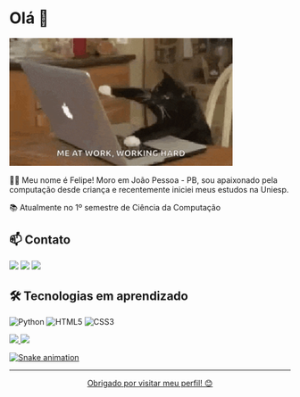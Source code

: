 <h1 align="left">Olá 👋</h1>

<img src="https://raw.githubusercontent.com/feliperhydan/feliperhydan/main/gato.gif" alt="gato tec tec tec" width="400">

<p align="left">
  👨‍💻 Meu nome é Felipe! Moro em João Pessoa - PB, sou apaixonado pela computação desde criança e recentemente iniciei meus estudos na Uniesp.<br>
  
  📚 Atualmente no 1º semestre de Ciência da Computação<br>
</p>

<h2>📫 Contato</h2>

<div>
<a href="https://instagram.com/feliperhydan" target="_blank"><img loading="lazy" src="https://img.shields.io/badge/-Instagram-%23E4405F?style=for-the-badge&logo=instagram&logoColor=white" target="_blank"></a>
<a href = "mailto:frhydan@gmail.com"><img loading="lazy" src="https://img.shields.io/badge/Gmail-D14836?style=for-the-badge&logo=gmail&logoColor=white" target="_blank"></a>
<a href="https://www.linkedin.com/in/felipe-rhydan-96b513318/" target="_blank"><img loading="lazy" src="https://img.shields.io/badge/-LinkedIn-%230077B5?style=for-the-badge&logo=linkedin&logoColor=white" target="_blank"></a>   
</div>

<h2>🛠️ Tecnologias em aprendizado</h2>

<p>
  <img src="https://img.shields.io/badge/Python-blue?logo=python&logoColor=white" alt="Python">
  <img src="https://img.shields.io/badge/HTML5-orange?logo=html5&logoColor=white" alt="HTML5">
  <img src="https://img.shields.io/badge/CSS3-blue?logo=css3&logoColor=white" alt="CSS3">
</p>

<div>
<a href="https://github.com/feliperhydan">
<img loading="lazy" height="140em" src="https://github-readme-stats.vercel.app/api/top-langs/?username=feliperhydan&layout=compact&langs_count=7&theme=github_dark"/>
<img loading="lazy" height="140em" src="https://github-readme-stats.vercel.app/api?username=feliperhydan&show_icons=true&theme=github_dark&include_all_commits=true&count_private=true"/>
</div>

![Snake animation](https://github.com/seu-usuário-aqui/seu-usuário-aqui/blob/output/github-contribution-grid-snake.svg)

---

<p align="center">Obrigado por visitar meu perfil! 😊</p>
